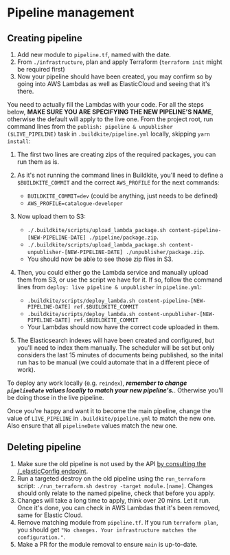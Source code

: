 # Pipeline management

## Creating pipeline

1. Add new module to `pipeline.tf`, named with the date.
2. From `./infrastructure`, plan and apply Terraform (`terraform init` might be required first)
3. Now your pipeline should have been created, you may confirm so by going into AWS Lambdas as well as ElasticCloud and seeing that it's there.

You need to actually fill the Lambdas with your code. For all the steps below, **MAKE SURE YOU ARE SPECIFYING THE NEW PIPELINE'S NAME**, otherwise the default will apply to the live one.
From the project root, run command lines from the `publish: pipeline & unpublisher ($LIVE_PIPELINE)` task in `.buildkite/pipeline.yml` locally, skipping `yarn install`:

1. The first two lines are creating zips of the required packages, you can run them as is.

2. As it's not running the command lines in Buildkite, you'll need to define a `$BUILDKITE_COMMIT` and the correct `AWS_PROFILE` for the next commands:

   - `BUILDKITE_COMMIT=dev` (could be anything, just needs to be defined)
   - `AWS_PROFILE=catalogue-developer`

3. Now upload them to S3:

   - `./.buildkite/scripts/upload_lambda_package.sh content-pipeline-[NEW-PIPELINE-DATE] ./pipeline/package.zip`.
   - `./.buildkite/scripts/upload_lambda_package.sh content-unpublisher-[NEW-PIPELINE-DATE] ./unpublisher/package.zip`.
   - You should now be able to see those zip files in S3.

4. Then, you could either go the Lambda service and manually upload them from S3, or use the script we have for it. If so, follow the command lines from `deploy: live pipeline & unpublisher` in `pipeline.yml`:

   - `.buildkite/scripts/deploy_lambda.sh content-pipeline-[NEW-PIPELINE-DATE] ref.$BUILDKITE_COMMIT`
   - `.buildkite/scripts/deploy_lambda.sh content-unpublisher-[NEW-PIPELINE-DATE] ref.$BUILDKITE_COMMIT`
   - Your Lambdas should now have the correct code uploaded in them.

5. The Elasticsearch indexes will have been created and configured, but you'll need to index them manually. The scheduler will be set but only considers the last 15 minutes of documents being published, so the inital run has to be manual (we could automate that in a different piece of work).

To deploy any work locally (e.g. `reindex`), **_remember to change `pipelineDate` values locally to match your new pipeline's._**. Otherwise you'll be doing those in the live pipeline.

Once you're happy and want it to become the main pipeline, change the value of `LIVE_PIPELINE` in `.buildkite/pipeline.yml` to match the new one. Also ensure that all `pipelineDate` values match the new one.

## Deleting pipeline

1. Make sure the old pipeline is not used by the API [by consulting the /\_elasticConfig endpoint](http://api.wellcomecollection.org/content/v0/_elasticConfig).
2. Run a targeted destroy on the old pipeline using the `run_terraform` script:
   `./run_terraform.sh destroy -target module.[name]`.
   Changes should only relate to the named pipeline, check that before you apply.
3. Changes will take a long time to apply, think over 20 mins. Let it run. Once it's done, you can check in AWS Lambdas that it's been removed, same for Elastic Cloud.
4. Remove matching module from `pipeline.tf`. If you run `terraform plan`, you should get `"No changes. Your infrastructure matches the configuration."`.
5. Make a PR for the module removal to ensure `main` is up-to-date.
